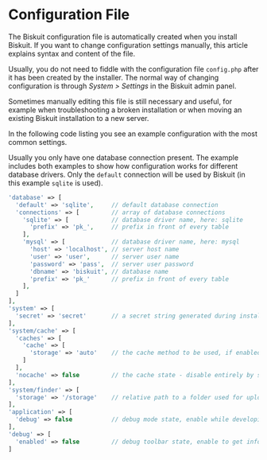 # Configuration File
<p class="uk-article-lead">The Biskuit configuration file is automatically created when you install Biskuit. If you want to change configuration settings manually, this article explains syntax and content of the file.</p>

Usually, you do not need to fiddle with the configuration file `config.php` after it has been created by the installer. The normal way of changing configuration is through _System > Settings_ in the Biskuit admin panel.

Sometimes manually editing this file is still necessary and useful, for example when troubleshooting a broken installation or when moving an existing Biskuit installation to a new server.

In the following code listing you see an example configuration with the most common settings.

Usually you only have one database connection present. The example includes both examples to show how configuration works for different database drivers. Only the `default` connection will be used by Biskuit (in this example `sqlite` is used).

```php
'database' => [
  'default' => 'sqlite',     // default database connection
  'connections' => [         // array of database connections
    'sqlite' => [            // database driver name, here: sqlite
      'prefix' => 'pk_',     // prefix in front of every table
    ],
    'mysql' => [             // database driver name, here: mysql
      'host' => 'localhost', // server host name
      'user' => 'user',      // server user name
      'password' => 'pass',  // server user password
      'dbname' => 'biskuit', // database name
      'prefix' => 'pk_'      // prefix in front of every table
    ],
  ]
],
'system' => [
  'secret' => 'secret'       // a secret string generated during installation
],
'system/cache' => [
  'caches' => [
    'cache' => [
      'storage' => 'auto'    // the cache method to be used, if enabled
    ]
  ],
  'nocache' => false         // the cache state - disable entirely by setting to true
],
'system/finder' => [
  'storage' => '/storage'    // relative path to a folder used for uploads, cache etc.
],
'application' => [
  'debug' => false           // debug mode state, enable while developing to get debug output
],
'debug' => [
  'enabled' => false         // debug toolbar state, enable to get information, about requests, routes etc.
]
```
